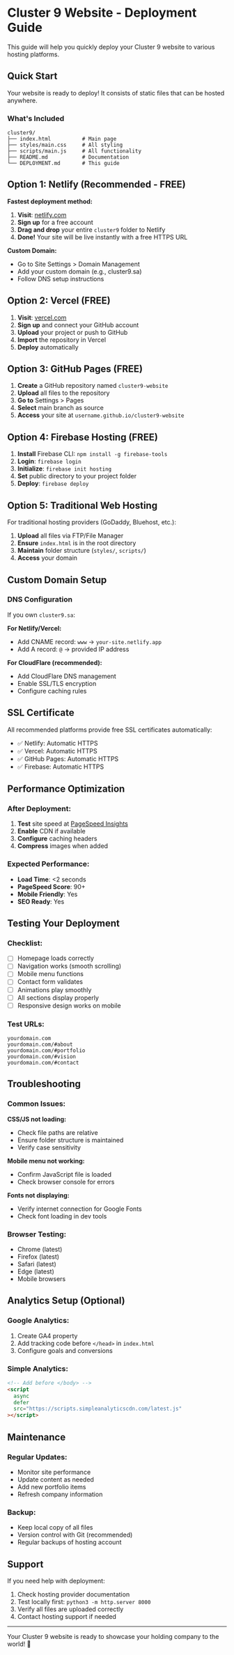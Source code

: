 # Cluster 9 Website - Deployment Guide

This guide will help you quickly deploy your Cluster 9 website to various hosting platforms.

## Quick Start

Your website is ready to deploy! It consists of static files that can be hosted anywhere.

### What's Included

```
cluster9/
├── index.html          # Main page
├── styles/main.css     # All styling
├── scripts/main.js     # All functionality
├── README.md           # Documentation
└── DEPLOYMENT.md       # This guide
```

## Option 1: Netlify (Recommended - FREE)

**Fastest deployment method:**

1. **Visit**: [netlify.com](https://netlify.com)
2. **Sign up** for a free account
3. **Drag and drop** your entire `cluster9` folder to Netlify
4. **Done!** Your site will be live instantly with a free HTTPS URL

**Custom Domain:**

- Go to Site Settings > Domain Management
- Add your custom domain (e.g., cluster9.sa)
- Follow DNS setup instructions

## Option 2: Vercel (FREE)

1. **Visit**: [vercel.com](https://vercel.com)
2. **Sign up** and connect your GitHub account
3. **Upload** your project or push to GitHub
4. **Import** the repository in Vercel
5. **Deploy** automatically

## Option 3: GitHub Pages (FREE)

1. **Create** a GitHub repository named `cluster9-website`
2. **Upload** all files to the repository
3. **Go to** Settings > Pages
4. **Select** main branch as source
5. **Access** your site at `username.github.io/cluster9-website`

## Option 4: Firebase Hosting (FREE)

1. **Install** Firebase CLI: `npm install -g firebase-tools`
2. **Login**: `firebase login`
3. **Initialize**: `firebase init hosting`
4. **Set** public directory to your project folder
5. **Deploy**: `firebase deploy`

## Option 5: Traditional Web Hosting

For traditional hosting providers (GoDaddy, Bluehost, etc.):

1. **Upload** all files via FTP/File Manager
2. **Ensure** `index.html` is in the root directory
3. **Maintain** folder structure (`styles/`, `scripts/`)
4. **Access** your domain

## Custom Domain Setup

### DNS Configuration

If you own `cluster9.sa`:

**For Netlify/Vercel:**

- Add CNAME record: `www` → `your-site.netlify.app`
- Add A record: `@` → provided IP address

**For CloudFlare (recommended):**

- Add CloudFlare DNS management
- Enable SSL/TLS encryption
- Configure caching rules

## SSL Certificate

All recommended platforms provide free SSL certificates automatically:

- ✅ Netlify: Automatic HTTPS
- ✅ Vercel: Automatic HTTPS
- ✅ GitHub Pages: Automatic HTTPS
- ✅ Firebase: Automatic HTTPS

## Performance Optimization

### After Deployment:

1. **Test** site speed at [PageSpeed Insights](https://pagespeed.web.dev/)
2. **Enable** CDN if available
3. **Configure** caching headers
4. **Compress** images when added

### Expected Performance:

- **Load Time**: <2 seconds
- **PageSpeed Score**: 90+
- **Mobile Friendly**: Yes
- **SEO Ready**: Yes

## Testing Your Deployment

### Checklist:

- [ ] Homepage loads correctly
- [ ] Navigation works (smooth scrolling)
- [ ] Mobile menu functions
- [ ] Contact form validates
- [ ] Animations play smoothly
- [ ] All sections display properly
- [ ] Responsive design works on mobile

### Test URLs:

```
yourdomain.com
yourdomain.com/#about
yourdomain.com/#portfolio
yourdomain.com/#vision
yourdomain.com/#contact
```

## Troubleshooting

### Common Issues:

**CSS/JS not loading:**

- Check file paths are relative
- Ensure folder structure is maintained
- Verify case sensitivity

**Mobile menu not working:**

- Confirm JavaScript file is loaded
- Check browser console for errors

**Fonts not displaying:**

- Verify internet connection for Google Fonts
- Check font loading in dev tools

### Browser Testing:

- Chrome (latest)
- Firefox (latest)
- Safari (latest)
- Edge (latest)
- Mobile browsers

## Analytics Setup (Optional)

### Google Analytics:

1. Create GA4 property
2. Add tracking code before `</head>` in `index.html`
3. Configure goals and conversions

### Simple Analytics:

```html
<!-- Add before </body> -->
<script
  async
  defer
  src="https://scripts.simpleanalyticscdn.com/latest.js"
></script>
```

## Maintenance

### Regular Updates:

- Monitor site performance
- Update content as needed
- Add new portfolio items
- Refresh company information

### Backup:

- Keep local copy of all files
- Version control with Git (recommended)
- Regular backups of hosting account

## Support

If you need help with deployment:

1. Check hosting provider documentation
2. Test locally first: `python3 -m http.server 8000`
3. Verify all files are uploaded correctly
4. Contact hosting support if needed

---

Your Cluster 9 website is ready to showcase your holding company to the world! 🚀

